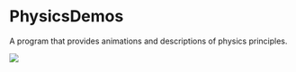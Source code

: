 # PhysicsDemos
A program that provides animations and descriptions of physics principles.

![](demo/PhysicsSimulations-2020-03-10.gif)
